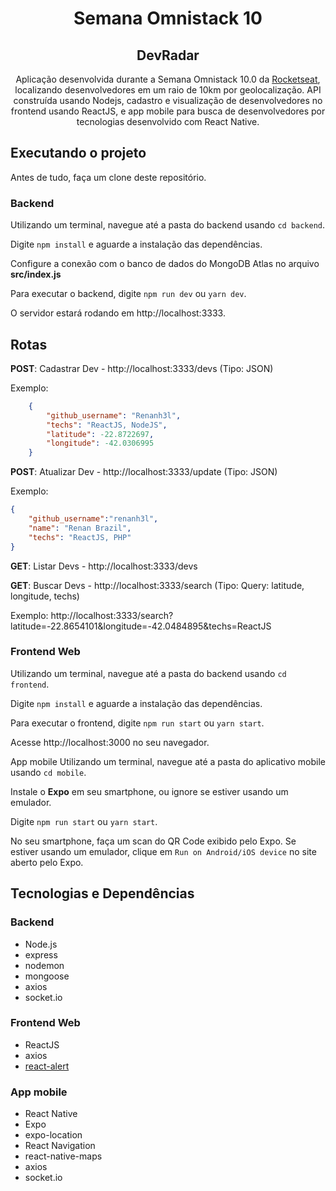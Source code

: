 <h1 align="center">
Semana Omnistack 10</center>
</h1>
<h2 align="center">
DevRadar
</h2>

<p align="center">Aplicação desenvolvida durante a Semana Omnistack 10.0 da <a href="https://rocketseat.com.br/" target="_blank">Rocketseat</a>, localizando desenvolvedores em um raio de 10km por geolocalização. API construída usando Nodejs, cadastro e visualização de desenvolvedores no frontend usando ReactJS, e app mobile para busca de desenvolvedores por tecnologias desenvolvido com React Native.</p>


## Executando o projeto

Antes de tudo, faça um clone deste repositório.


### Backend
Utilizando um terminal, navegue até a pasta do backend usando `cd backend`.

Digite `npm install` e aguarde a instalação das dependências.

Configure a conexão com o banco de dados do MongoDB Atlas no arquivo **src/index.js**

Para executar o backend, digite `npm run dev` ou `yarn dev`.

O servidor estará rodando em http://localhost:3333.



Rotas
------------
**POST**: Cadastrar Dev - http://localhost:3333/devs (Tipo: JSON)

Exemplo:
```json
    {
    	"github_username": "Renanh3l",
    	"techs": "ReactJS, NodeJS",
    	"latitude": -22.8722697,
    	"longitude": -42.0306995
    }
```

**POST**: Atualizar Dev - http://localhost:3333/update (Tipo: JSON)

Exemplo:
```json
{
	"github_username":"renanh3l",
	"name": "Renan Brazil",
	"techs": "ReactJS, PHP"
}
```

**GET**: Listar Devs - http://localhost:3333/devs

**GET**: Buscar Devs - http://localhost:3333/search (Tipo: Query: latitude, longitude, techs)

Exemplo:
http://localhost:3333/search?latitude=-22.8654101&longitude=-42.0484895&techs=ReactJS

### Frontend Web
Utilizando um terminal, navegue até a pasta do backend usando `cd frontend`.

Digite `npm install` e aguarde a instalação das dependências.

Para executar o frontend, digite `npm run start` ou `yarn start`.

Acesse http://localhost:3000 no seu navegador.

App mobile
Utilizando um terminal, navegue até a pasta do aplicativo mobile usando `cd mobile`.

Instale o **Expo** em seu smartphone, ou ignore se estiver usando um emulador.

Digite `npm run start` ou `yarn start`.

No seu smartphone, faça um scan do QR Code exibido pelo Expo. Se estiver usando um emulador, clique em `Run on Android/iOS device` no site aberto pelo Expo.

## Tecnologias e Dependências

### Backend
- Node.js
- express
- nodemon
- mongoose
- axios
- socket.io

### Frontend Web
- ReactJS
- axios
- [react-alert](https://github.com/schiehll/react-alert)

### App mobile
- React Native
- Expo
- expo-location
- React Navigation
- react-native-maps
- axios
- socket.io
